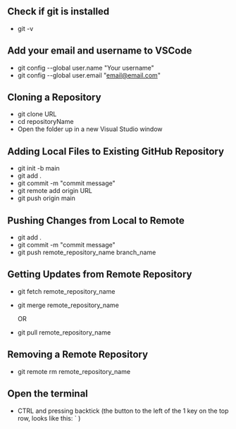 ## Check if git is installed

- git -v

## Add your email and username to VSCode

- git config --global user.name "Your username"
- git config --global user.email "email@email.com"

## Cloning a Repository

- git clone URL
- cd repositoryName
- Open the folder up in a new Visual Studio window

## Adding Local Files to Existing GitHub Repository

- git init -b main
- git add .
- git commit -m "commit message"
- git remote add origin URL
- git push origin main

## Pushing Changes from Local to Remote

- git add .
- git commit -m "commit message"
- git push remote_repository_name branch_name

## Getting Updates from Remote Repository

- git fetch remote_repository_name
- git merge remote_repository_name

    OR

- git pull remote_repository_name

## Removing a Remote Repository

- git remote rm remote_repository_name

## Open the terminal
- CTRL and pressing backtick (the button to the left of the 1 key on the top row, looks like this: ` )